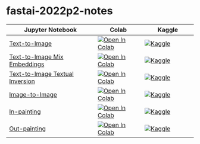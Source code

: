# fastai-2022p2-notes






| Jupyter Notebook                                             | Colab                                                        | &nbsp;&nbsp;&nbsp;&nbsp;&nbsp;&nbsp;&nbsp;&nbsp;Kaggle&nbsp;&nbsp;&nbsp;&nbsp;&nbsp;&nbsp;&nbsp;&nbsp; |
| ------------------------------------------------------------ | ------------------------------------------------------------ | ------------------------------------------------------------ |
| [Text-to-Image](https://github.com/cj-mills/fastai-2022p2-notes/blob/main/notebooks/stable-diffusion-text2img-cfg-rescaling.ipynb) | [![Open In Colab](https://colab.research.google.com/assets/colab-badge.svg)](https://colab.research.google.com/github/cj-mills/fastai-2022p2-notes/blob/main/notebooks/stable-diffusion-text2img-cfg-rescaling.ipynb) | [![Kaggle](https://kaggle.com/static/images/open-in-kaggle.svg)](https://kaggle.com/kernels/welcome?src=https://github.com/cj-mills/fastai-2022p2-notes/blob/main/notebooks/stable-diffusion-text2img-cfg-rescaling.ipynb) |
| [Text-to-Image Mix Embeddings](https://github.com/cj-mills/fastai-2022p2-notes/blob/main/notebooks/stable-diffusion-text2img-mix-embeddings.ipynb) | [![Open In Colab](https://colab.research.google.com/assets/colab-badge.svg)](https://colab.research.google.com/github/cj-mills/fastai-2022p2-notes/blob/main/notebooks/stable-diffusion-text2img-mix-embeddings.ipynb) | [![Kaggle](https://kaggle.com/static/images/open-in-kaggle.svg)](https://kaggle.com/kernels/welcome?src=https://github.com/cj-mills/fastai-2022p2-notes/blob/main/notebooks/stable-diffusion-text2img-mix-embeddings.ipynb) |
| [Text-to-Image Textual Inversion](https://github.com/cj-mills/fastai-2022p2-notes/blob/main/notebooks/stable-diffusion-text2img-textual-inversion-inference.ipynb) | [![Open In Colab](https://colab.research.google.com/assets/colab-badge.svg)](https://colab.research.google.com/github/cj-mills/fastai-2022p2-notes/blob/main/notebooks/stable-diffusion-text2img-textual-inversion-inference.ipynb) | [![Kaggle](https://kaggle.com/static/images/open-in-kaggle.svg)](https://kaggle.com/kernels/welcome?src=https://github.com/cj-mills/fastai-2022p2-notes/blob/main/notebooks/stable-diffusion-text2img-textual-inversion-inference.ipynb) |
| [Image-to-Image](https://github.com/cj-mills/fastai-2022p2-notes/blob/main/notebooks/stable-diffusion-img2img-cfg-rescaling.ipynb) | [![Open In Colab](https://colab.research.google.com/assets/colab-badge.svg)](https://colab.research.google.com/github/cj-mills/fastai-2022p2-notes/blob/main/notebooks/stable-diffusion-img2img-cfg-rescaling.ipynb) | [![Kaggle](https://kaggle.com/static/images/open-in-kaggle.svg)](https://kaggle.com/kernels/welcome?src=https://github.com/cj-mills/fastai-2022p2-notes/blob/main/notebooks/stable-diffusion-img2img-cfg-rescaling.ipynb) |
| [In-painting](https://github.com/cj-mills/fastai-2022p2-notes/blob/main/notebooks/stable-diffusion-inpainting-cfg-rescaling.ipynb) | [![Open In Colab](https://colab.research.google.com/assets/colab-badge.svg)](https://colab.research.google.com/github/cj-mills/fastai-2022p2-notes/blob/main/notebooks/stable-diffusion-inpainting-cfg-rescaling.ipynb) | [![Kaggle](https://kaggle.com/static/images/open-in-kaggle.svg)](https://kaggle.com/kernels/welcome?src=https://github.com/cj-mills/fastai-2022p2-notes/blob/main/notebooks/stable-diffusion-inpainting-cfg-rescaling.ipynb) |
| [Out-painting](https://github.com/cj-mills/fastai-2022p2-notes/blob/main/notebooks/stable-diffusion-outpainting-cfg-rescaling.ipynb) | [![Open In Colab](https://colab.research.google.com/assets/colab-badge.svg)](https://colab.research.google.com/github/cj-mills/fastai-2022p2-notes/blob/main/notebooks/stable-diffusion-outpainting-cfg-rescaling.ipynb) | [![Kaggle](https://kaggle.com/static/images/open-in-kaggle.svg)](https://kaggle.com/kernels/welcome?src=https://github.com/cj-mills/fastai-2022p2-notes/blob/main/notebooks/stable-diffusion-outpainting-cfg-rescaling.ipynb) |










